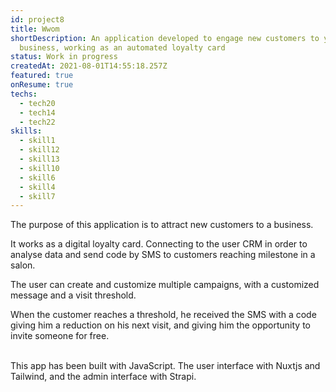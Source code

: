 ```yaml
---
id: project8
title: Wwom
shortDescription: An application developed to engage new customers to your
  business, working as an automated loyalty card
status: Work in progress
createdAt: 2021-08-01T14:55:18.257Z
featured: true
onResume: true
techs:
  - tech20
  - tech14
  - tech22
skills:
  - skill1
  - skill12
  - skill13
  - skill10
  - skill6
  - skill4
  - skill7
---
```

The purpose of this application is to attract new customers to a business.

It works as a digital loyalty card. Connecting to the user CRM in order to analyse data and send code by SMS to customers reaching milestone in a salon.

The user can create and customize multiple campaigns, with a customized message and a visit threshold.

When the customer reaches a threshold, he received the SMS with a code giving him a reduction on his next visit, and giving him the opportunity to invite someone for free.

\
This app has been built with JavaScript. The user interface with Nuxtjs and Tailwind, and the admin interface with Strapi.